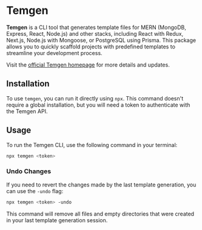 # Temgen

**Temgen** is a CLI tool that generates template files for MERN (MongoDB, Express, React, Node.js) and other stacks, including React with Redux, Next.js, Node.js with Mongoose, or PostgreSQL using Prisma. This package allows you to quickly scaffold projects with predefined templates to streamline your development process.

Visit the [official Temgen homepage](https://temgen.app) for more details and updates.

## Installation

To use `temgen`, you can run it directly using `npx`. This command doesn't require a global installation, but you will need a token to authenticate with the Temgen API.

## Usage

To run the Temgen CLI, use the following command in your terminal:

```bash
npx temgen <token>
```

### Undo Changes

If you need to revert the changes made by the last template generation, you can use the `-undo` flag:

```bash
npx temgen <token> -undo
```

This command will remove all files and empty directories that were created in your last template generation session.
